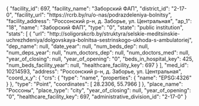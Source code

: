 {
    "facility_id": 697,
    "facility_name": "Заборский ФАП",
    "district_id": "2-17-0",
    "facility_url": "https:\/\/rcrb.by\/ru\/o-nas\/podrazdeleniya-bolnitsy",
    "facility_address": "Россонский р-н, д. Заборье, ул. Центральная",
    "ap_1": "18",
    "name": "Заборский ФАП",
    "type": "0",
    "state": "public institution",
    "stats": [
        {
            "url": "http:\/\/soligorskcrb.by\/struktyra\/selskie-meditsinskie-uchrezhdeniya\/dolgovskaya-bolnitsa-sestrinskogo-ukhoda-s-ambulatoriej",
            "dep_name": null,
            "date_year": null,
            "num_beds_dep": null,
            "num_deps_year": null,
            "num_doctors_dep": null,
            "num_doctors_med": null,
            "year_of_closing": null,
            "year_of_opening": "0",
            "beds_in_hospital_key": 425,
            "num_beds_facility_year": null,
            "healthcare_facility_key": 697
        }
    ],
    "med_id": 10214593,
    "address": "Россонский р-н, д. Заборье, ул. Центральная",
    "coord_x_y": {
        "crs": {
            "type": "name",
            "properties": {
                "name": "EPSG:4326"
            }
        },
        "type": "Point",
        "coordinates": [
            28.2306,
            55.7966
        ]
    },
    "place_name": "Россоны",
    "place_type": "city",
    "year_of_closing": null,
    "year_of_opening": "0",
    "healthcare_facility_key": 697,
    "administrative_division_id": "2-17-0"
}